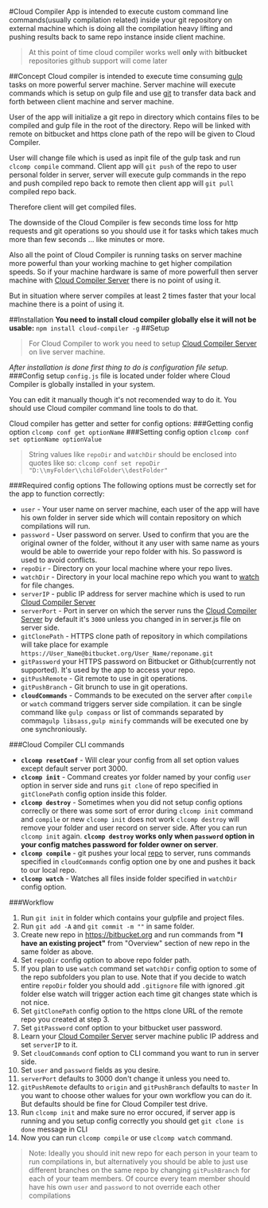 #Cloud Compiler
App is intended to execute custom command line commands(usually compilation related) inside your git repository on external machine which is doing all the compilation heavy lifting and pushing results back to same repo instance inside client machine.

>At this point of time cloud compiler works well **only** with **bitbucket** repositories github support will come later

##Concept
Cloud compiler is intended to execute time consuming [gulp](http://gulpjs.com/) tasks on more powerful server machine. Server machine will execute commands which is setup on gulp file and use [git](https://git-scm.com/) to transfer data back and forth between client machine and server machine.

User of the app will initialize a git repo in directory which contains files to be compiled and gulp file in the root of the directory. Repo will be linked with remote on bitbucket and https clone path of the repo will be given to Cloud Compiler.

User will change file which is used as inpit file of the gulp task and run ```clcomp compile``` command. Client app will ```git push``` of the repo to user personal folder in server, server will execute gulp commands in the repo and push compiled repo back to remote then client app will ```git pull``` compiled repo back.

Therefore client will get compiled files.

The downside of the Cloud Compiler is few seconds time loss for http requests and git operations so you should use it for tasks which takes much more than few seconds ... like minutes or more.

Also all the point of Cloud Compiler is running tasks on server machine more powerful than your working machine to get higher compilation speeds. So if your machine hardware is same of more powerfull then server machine with [Cloud Compiler Server](https://github.com/DarthMarcius/cloudCompilerServer) there is no point of using it.

 But in situation where server compiles at least 2 times faster that your local machine there is a point of using it.

##Installation
**You need to install cloud compiler globally else it will not be usable:**
```npm install cloud-compiler -g```
##Setup
>For Cloud Compiler to work you need to setup [Cloud Compiler Server](https://github.com/DarthMarcius/cloudCompilerServer) on live server machine.

*After installation is done first thing to do is configuration file setup.*
###Config setup
```config.js``` file is located under folder where Cloud Compiler is globally installed in your system.

You can edit it manually though it's not recomended way to do it. You should use Cloud compiler command line tools to do that.

Cloud compiler has getter and setter for config options:
###Getting config option
```clcomp conf get optionName```
###Setting config option
```clcomp conf set optionName optionValue```
>String values like ```repoDir``` and ```watchDir``` should be enclosed into quotes like so:
```clcomp conf set repoDir "D:\\myFolder\\childFolder\\destFolder"```

###Required config options
The following options must be correctly set for the app to function correctly:
- ```user``` - Your user name on server machine, each user of the app will have his own folder in server side which will contain repository on which compilations will run.
- ```password``` - User password on server. Used to confirm that you are the original owner of the folder, without it any user with same name as yours would be able to owerride your repo folder with his. So password is used to avoid conflicts.
- ```repoDir``` - Directory on your local machine where your repo lives.
- ```watchDir``` - Directory in your local machine repo which you want to [watch]()
for file changes.
- ```serverIP``` - public IP address for server  machine which is used to run [Cloud Compiler Server](https://github.com/DarthMarcius/cloudCompilerServer)
- ```serverPort``` - Port in server on which the server runs the [Cloud Compiler Server](https://github.com/DarthMarcius/cloudCompilerServer) by default it's ```3000``` unless you changed in in server.js file on server side.
- ```gitClonePath``` - HTTPS clone path of repository in which compilations will take place for example ```https://User_Name@bitbucket.org/User_Name/reponame.git```
- ```gitPassword``` your HTTPS password on Bitbucket or Github(currently not supported). It's used by the app to access your repo.
- ```gitPushRemote``` - Git remote to use in git operations.
- ```gitPushBranch``` - Git brunch to use in git operations.
- **```cloudCommands```** - Commands to be executed on the server after ```compile``` or ```watch``` command triggers server side compilation. it can be single command like ```gulp compass``` or list of commands separated by comma```gulp libsass,gulp minify``` commands will be executed one by one synchroniously.

###Cloud Compiler CLI commands
- **```clcomp resetConf```** - Will clear your config from all set option values except default server port 3000.
- **```clcomp init```** - Command creates yor folder named by your config ```user``` option in server side and runs ```git clone``` of repo specified in ```gitClonePath``` config option inside this folder.
- **```clcomp destroy```** - Sometimes when you did not setup config options correclly or there was some sort of error during ```clcomp init``` command and ```compile```  or new ```clcomp init``` does not work ```clcomp destroy``` will remove your folder and user record on server side. After you can run ```clcomp init``` again. **```clcomp destroy``` works only when ```password``` option in your config matches password for folder owner on server**.
- **```clcomp compile```** - git pushes your local [repo]() to server, runs commands specified in ```cloudCommands``` config option one by one and pushes it back to our local repo.
- **```clcomp watch```** - Watches all files inside folder specified in ```watchDir``` config option.

###Workflow
1. Run ```git init``` in folder which contains your gulpfile and project files.
2. Run ```git add -A``` and ```git commit -m ""``` in same folder.
3. Create new repo in https://bitbucket.org and run commands from **"I have an existing project"** from "Overview" section of new repo in the same folder as above.
4. Set ```repoDir``` config option to above repo folder path.
5. If you plan to use ```watch``` command set ```watchDir``` config option to some of the repo subfolders you plan to use. Note that if you decide to watch entire ```repoDir``` folder you should add ```.gitignore``` file with ignored .git folder else watch will trigger action each time git changes state which is not nice.
6. Set ```gitClonePath``` config option to the https clone URL of the remote repo you created at step 3.
7. Set ```gitPassword``` conf option to your bitbucket user password.
8. Learn your [Cloud Compiler Server](https://github.com/DarthMarcius/cloudCompilerServer) server machine public IP address and set ```serverIP``` to it.
9. Set ```cloudCommands``` conf option to CLI command you want to run in server side.
10. Set ```user``` and  ```password``` fields as you desire.
11. ```serverPort``` defaults to 3000 don't change it unless you need to.
12. ```gitPushRemote``` defaults to ```origin``` and ```gitPushBranch``` defaults to ```master``` In you want to choose other walues for your own workflow you can do it. But defaults should be fine for Cloud Compiler test drive.
13. Run ```clcomp init``` and make sure no error occured, if server app is running and you setup config correctly you should get ```git clone is done``` message in CLI
14. Now you can run ```clcomp compile``` or use ```clcomp watch``` command.

>Note: Ideally you should init new repo for each person in your team to run compilations in, but alternatively you should be able to just use different branches on the same repo by changing ```gitPushBranch``` for each of your team members.
Of cource every team member should have his own ```user``` and ```password``` to not override each other compilations
